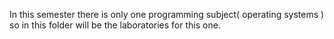 In this semester there is only one programming subject( operating systems )
so in this folder will be the laboratories for this one.
